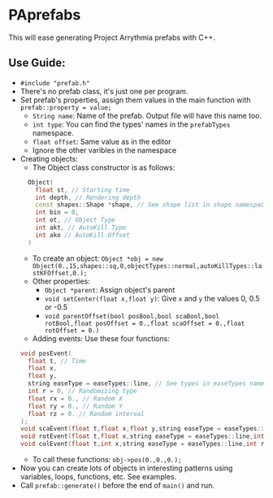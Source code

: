 # PAprefabs
This will ease generating Project Arrythmia prefabs with C++.
## Use Guide:
- ```#include "prefab.h"```
- There's no prefab class, it's just one per program.
- Set prefab's properties, assign them values in the main function with ```prefab::property = value;```
  - ```String name```: Name of the prefab. Output file will have this name too.
  - ```int type```: You can find the types' names in the ```prefabTypes``` namespace.
  - ```float offset```: Same value as in the editor
  - Ignore the other varibles in the namespace
- Creating objects:
  - The Object class constructor is as follows:
  ```cpp
    Object(
      float st, // Starting time
      int depth, // Rendering depth
      const shapes::Shape *shape, // See shape list in shape namespace
      int bin = 0,
      int ot, // Object Type
      int akt, // AutoKill Type
      int ako // AutoKill Offset
    )
  ```
  - To create an object:
  ```Object *obj = new Object(0.,15,shapes::sq,0,objectTypes::normal,autoKillTypes::lastKFOffset,0.);```
  - Other properties:
    - ```Object *parent```: Assign object's parent
    - ```void setCenter(float x,float y)```: Give ```x``` and  ```y``` the values 0, 0.5 or -0.5
    - ```void parentOffset(bool posBool,bool scaBool,bool rotBool,float posOffset = 0.,float scaOffset = 0.,float rotOffset = 0.)```
  - Adding events: Use these four functions:
  ```cpp
  void posEvent(
    float t, // Time
    float x,
    float y,
    string easeType = easeTypes::line, // See types in easeTypes namespace
    int r = 0, // Randomizing type
    float rx = 0., // Random X
    float ry = 0., // Random Y
    float rz = 0. // Random interval
  );
  void scaEvent(float t,float x,float y,string easeType = easeTypes::line,int r = 0,float rx = 0.,float ry = 0.,float rz = 0.);
  void rotEvent(float t,float x,string easeType = easeTypes::line,int r = 0,float rx = 0.,float rz = 0.);
  void colEvent(float t,int x,string easeType = easeTypes::line,int r = 0,float rx = 0.,float rz = 0.);
  ```
  - To call these functions:
  ```obj->pos(0.,0.,0.);```
- Now you can create lots of objects in interesting patterns using variables, loops, functions, etc. See examples.
- Call ```prefab::generate()``` before the end of ```main()``` and run.
